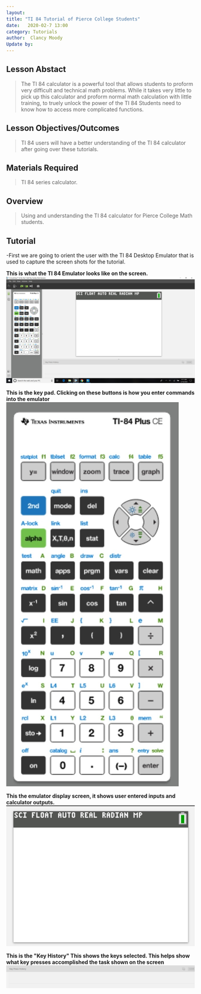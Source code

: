 ```yaml
---
layout: 
title: "TI 84 Tutorial of Pierce College Students" 
date:   2020-02-7 13:00
category: Tutorials
author:  Clancy Moody
Update by: 
---
```


## Lesson Abstact

>The TI 84 calculator is a powerful tool that allows students to proform very difficult and technical math problems. While it takes very little to pick up this calculator and proform normal math calculation with little training, to truely unlock the power of the TI 84 Students need to know how to access more complicated functions. 

## Lesson Objectives/Outcomes

>TI 84 users will have a better understanding of the TI 84 calculator after going over these tutorials.

## Materials Required

>TI 84 series calculator.

## Overview

>Using and understanding the TI 84 calculator for Pierce College Math students.

##  Tutorial

-First we are going to orient the user with the TI 84 Desktop Emulator that is used to capture the screen shots for the tutorial.

**This is what the TI 84 Emulator looks like on the screen.**
![Image](https://github.com/clancymoody/e235/blob/master/Emulator%20screen.jpg)

**This is the key pad. Clicking on these buttons is how you enter commands into the emulator**
![Image](https://github.com/clancymoody/e235/blob/master/Key%20Pad.jpg)

**This the emulator display screen, it shows user entered inputs and calculator outputs.**
![Image](https://github.com/clancymoody/e235/blob/master/Screen.jpg)

**This is the "Key History" This shows the keys selected. This helps show what key presses accomplished the task shown on the screen**
![image](https://github.com/clancymoody/e235/blob/master/Key%20History.jpg)
